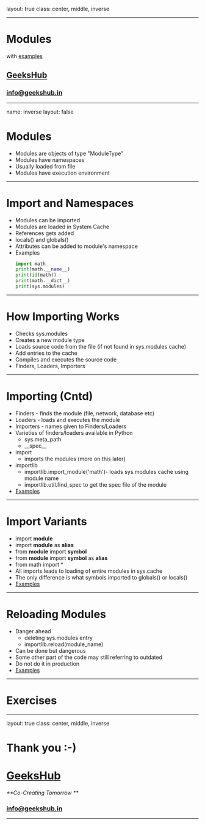 layout: true
class: center, middle, inverse

---

# Modules
with [examples](modules.ipynb)
## [GeeksHub](http://www.geekshub.in)
### [info@geekshub.in](mailto:info@geekshub.in)

---

name: inverse
layout: false

# Modules
* Modules are objects of type "ModuleType"
* Modules have namespaces
* Usually loaded from file
* Modules have execution environment

---

# Import and Namespaces
* Modules can be imported
* Modules are loaded in System Cache
* References gets added
* locals() and globals()
* Attributes can be added to module's namespace
* Examples
    ```python
    import math
    print(math.__name__)
    print(id(math))
    print(math.__dict__)
    print(sys.modules)
    ``` 
---

# How Importing Works
* Checks sys.modules
* Creates a new module type
* Loads source code from the file (if not found in sys.modules cache)
* Add entries to the cache
* Compiles and executes the source code
* Finders, Loaders, Importers

---

# Importing (Cntd)
* Finders - finds the module (file, network, database etc)
* Loaders - loads and executes the module
* Importers - names given to Finders/Loaders
* Varieties of finders/loaders available in Python
    * sys.meta_path
    * \_\_spec\_\_ 
* import
    * imports the modules (more on this later)
* importlib
    * importlib.import_module('math')- loads sys.modules cache using module name
    * importlib.util.find_spec to get the spec file of the module
* [Examples](import_importlib.ipynb)

---

# Import Variants
* import __module__
* import __module__ as __alias__
* from __module__ import __symbol__
* from __module__ import __symbol__ as __alias__
* from math import *
* All imports leads to loading of entire modules in sys.cache
* The only difference is what symbols imported to globals() or locals()
* [Examples](import_variants.ipynb)

---

# Reloading Modules
* Danger ahead
    * deleting sys.modules entry
    * importlib.reload(module_name)
* Can be done but dangerous
* Some other part of the code may still referring to outdated
* Do not do it in production
* [Examples](reloading_modules.ipynb)

---

# Exercises


---

layout: true
class: center, middle, inverse

# Thank you :-)

# [GeeksHub](http://www.geekshub.in)
_**Co-Creating Tomorrow **_
### [info@geekshub.in](mailto:info@geekshub.in)

---
